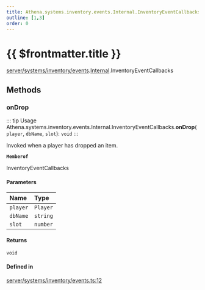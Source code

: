 ```yaml
---
title: Athena.systems.inventory.events.Internal.InventoryEventCallbacks
outline: [1,3]
order: 0
---
```


# {{ $frontmatter.title }}


[server/systems/inventory/events](../modules/server_systems_inventory_events.md).[Internal](../modules/server_systems_inventory_events_Internal.md).InventoryEventCallbacks

## Methods

### onDrop

::: tip Usage
Athena.systems.inventory.events.Internal.InventoryEventCallbacks.**onDrop**(`player`, `dbName`, `slot`): `void`
:::

Invoked when a player has dropped an item.

**`Memberof`**

InventoryEventCallbacks

#### Parameters

| Name | Type |
| :------ | :------ |
| `player` | `Player` |
| `dbName` | `string` |
| `slot` | `number` |

#### Returns

`void`

#### Defined in

[server/systems/inventory/events.ts:12](https://github.com/Stuyk/altv-athena/blob/ed495cc/src/core/server/systems/inventory/events.ts#L12)
